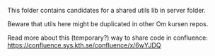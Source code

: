 This folder contains candidates for a shared utils lib in server folder. 

Beware that utils here might be duplicated in other Om kursen repos.

Read more about this (temporary?) way to share code in confluence: https://confluence.sys.kth.se/confluence/x/6wYJDQ